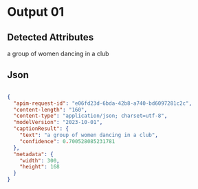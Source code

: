 # Output 01

## Detected Attributes

a group of women dancing in a club


## Json

```json

{
  "apim-request-id": "e06fd23d-6bda-42b8-a740-bd6097281c2c",
  "content-length": "160",
  "content-type": "application/json; charset=utf-8",
  "modelVersion": "2023-10-01",
  "captionResult": {
    "text": "a group of women dancing in a club",
    "confidence": 0.700528085231781
  },
  "metadata": {
    "width": 300,
    "height": 168
  }
}



```